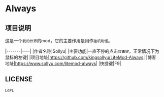 # Always

## 项目说明

这是一个`我的世界`的mod，它的主要作用是用作`挂机刷怪`。

|-------|----|
|作者名称|Sollyu|
|主要功能|一直不停的点击`攻击键`，正常情况下为鼠标的左键|
|项目地址|<https://github.com/kingsollyu/LiteMod-Always>|
|博客地址|<https://www.sollyu.com/litemod-always>|
|快捷键|F9|

## LICENSE

```
LGPL
```
